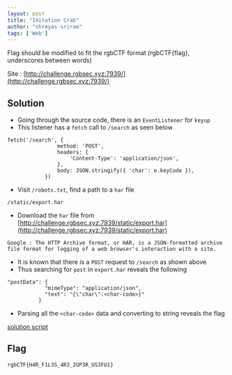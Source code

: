 ```yaml
---
layout: post
title: "Imitation Crab"
author: "shreyas-sriram"
tags: ['Web']
---
```


Flag should be modified to fit the rgbCTF format (rgbCTF{flag}, underscores between words) 

Site : [http://challenge.rgbsec.xyz:7939/](http://challenge.rgbsec.xyz:7939/)

## Solution

* Going through the source code, there is an `EventListener` for `keyup`
* This listener has a `fetch` call to `/search` as seen below<br/>
```
fetch('/search', {
                method: 'POST',
                headers: {
                    'Content-Type': 'application/json',
                },
                body: JSON.stringify({ 'char': e.keyCode }),
            })
```
* Visit `/robots.txt`, find a path to a `har` file<br/>
```
/static/export.har
```
* Download the `har` file from [http://challenge.rgbsec.xyz:7939/static/export.har](http://challenge.rgbsec.xyz:7939/static/export.har)
```
Google : The HTTP Archive format, or HAR, is a JSON-formatted archive file format for logging of a web browser's interaction with a site.
```
* It is known that there is a `POST` request to `/search` as shown above
* Thus searching for `post` in `export.har` reveals the following<br/>
```
"postData": {
            "mimeType": "application/json",
            "text": "{\"char\":<char-code>}"
          }
```
* Parsing all the `<char-code>` data and converting to string reveals the flag

[solution script]({{site.baseurl}}/assets/Imitation-Crab/parse.py)

## Flag

```
rgbCTF{H4R_F1L3S_4R3_2UP3R_US3FU1}
```